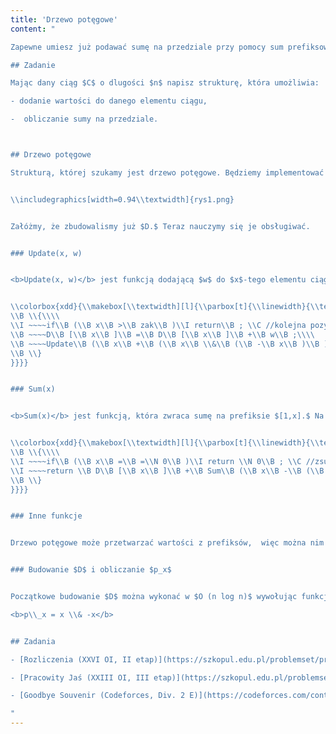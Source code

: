 ```yaml
---
title: 'Drzewo potęgowe'
content: "

Zapewne umiesz już podawać sumę na przedziale przy pomocy sum prefiksowych. Dzisiaj nauczysz się, jak obliczyć te wartości w przypadku, kiedy w międzyczasie elementy ciągu mogą się zmieniać. 

## Zadanie

Mając dany ciąg $C$ o dlugości $n$ napisz strukturę, która umożliwia:

- dodanie wartości do danego elementu ciągu,

-  obliczanie sumy na przedziale.



## Drzewo potęgowe

Strukturą, której szukamy jest drzewo potęgowe. Będziemy implementować je na zwykłej tablicy. Nazwijmy ją $D.$ Niech $S [a; b]$ oznacza sumę na przedziale $[a; b]$ ciągu $C.$ Wówczas w $D[x]$ będziemy trzymali $S [x - p_x + 1; x],$ gdzie $p_x$ to największa potęga dwójki, która dzieli $x.$ Na przykład w pierwszej komórce będziemy trzymać $S [1],$ dwunastej $S[9;12],$ a ósmej - $S[1;8].$ Nie próbuj szukać żadnych zależności. Ten pomysł jest kompletnie znikąd. 


\\includegraphics[width=0.94\\textwidth]{rys1.png}


Załóżmy, że zbudowalismy już $D.$ Teraz nauczymy się je obsługiwać. 


### Update(x, w)


<b>Update(x, w)</b> jest funkcją dodającą $w$ do $x$-tego elementu ciągu $C.$ W tym celu musi zaktualizować wszystkie komórki $D,$ w których trzymamy sumy na przedziałach obejmujących $x$-tą pozycję. Oczywiście każda z nich ma numer większy lub równy $x.$ $D[x]$ trzeba zaktualizować. Liczbą będącą indeksem kolejnej komórki do uaktualnienia będzie najmniejsza liczba większa od $x$ i podzielną przez $p_x, czyli x+p_x.$ Zauważmy, że $x+p_x$ jest podzielne przez $2\\cdot p_x.$ Dzieje się tak, ponieważ $p_x$ jest potęgą dwójki dzielącą $x.$ Kolejną będzie $x+p_x +p_{x+p_x}$ i tak dalej. Zauważmy, że każda kolejna komórka będzie co najmniej 2 razy dalej od poprzedniej niż poprzednia od jeszcze wcześniejszej. Z tego powodu zmienionych komórek może być maksymalnie $O(log(n)).$ Komórek pomiędzy $x$ a $x+p_x,$ nie będzie trzeba aktualizować. Dlaczego? Niech $y$ będzie liczbą z przedziału $(x + 1; x + p_x).$ Ponieważ $p_y$ = $p_y \\pmod{p_x},$ $y \\bmod p_x \\geqslant p_y,$ więc $y - p_y + 1 \\geqslant x + 1.$


\\colorbox{xdd}{\\makebox[\\textwidth][l]{\\parbox[t]{\\linewidth}{\\texttt{\\I void \\B Update\\B (\\I int \\B x\\B ,\\I int \\B w\\B )\\\\
\\B \\{\\\\
\\I ~~~~if\\B (\\B x\\B >\\B zak\\B )\\I return\\B ; \\C //kolejna pozycja do zmiany jest poza zakresem\\\\
\\B ~~~~D\\B [\\B x\\B ]\\B =\\B D\\B [\\B x\\B ]\\B +\\B w\\B ;\\\\
\\B ~~~~Update\\B (\\B x\\B +\\B (\\B x\\B \\&\\B (\\B -\\B x\\B )\\B )\\B ,\\B w\\B )\\B ;\\\\
\\B \\}
}}}}


### Sum(x)


<b>Sum(x)</b> jest funkcją, która zwraca sumę na prefiksie $[1,x].$ Na początku doda do wyniku $D[x]  - S[x - p_x + 1; x].$ Musi jeszcze dodać $S[1; x - p_x].$ W tym celu weźmie wartości $D[x - p_x],$ $D[x - p_x - p_{x-p_x}]$ i tak dalej... Wykona $O(log(x))$ operacji, ponieważ $x - p_x$ jest podzielne przez $2\\cdot p_x.$


\\colorbox{xdd}{\\makebox[\\textwidth][l]{\\parbox[t]{\\linewidth}{\\texttt{\\I int \\B Sum\\B (\\I int \\B x\\B )\\\\
\\B \\{\\\\
\\I ~~~~if\\B (\\B x\\B =\\B =\\N 0\\B )\\I return \\N 0\\B ; \\C //zsumowalismy cały przediał\\\\
\\I ~~~~return \\B D\\B [\\B x\\B ]\\B +\\B Sum\\B (\\B x\\B -\\B (\\B x\\B \\&\\B (\\B -\\B x\\B )\\B )\\B )\\B ;\\\\
\\B \\}
}}}}


### Inne funkcje


Drzewo potęgowe może przetwarzać wartości z prefiksów,  więc można nim obliczać wartości tych same funkcji, co w przypadku sum prefiksowych.


### Budowanie $D$ i obliczanie $p_x$


Początkowe budowanie $D$ można wykonać w $O (n log n)$ wywołując funkcje update dla każdej pozycji ciągu. Natomiast dzięki specyfice zapisu liczb przez C++ możemy obliczyć $p_x$ w $O (1)$:\\\\

<b>p\\_x = x \\& -x</b>


## Zadania

- [Rozliczenia (XXVI OI, II etap)](https://szkopul.edu.pl/problemset/problem/7feyJYY7uz_g6iGLS_QPwJVG/site/?key=statement)

- [Pracowity Jaś (XXIII OI, III etap)](https://szkopul.edu.pl/problemset/problem/_cVmDXXn2TjF0dF1rW6eazA0/site/?key=statement)

- [Goodbye Souvenir (Codeforces, Div. 2 E)](https://codeforces.com/contest/849/problem/E)

"
---
```

